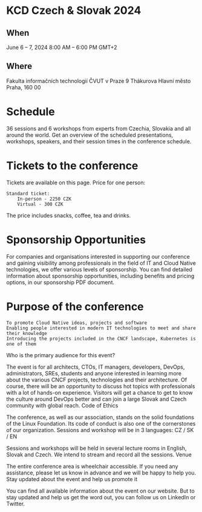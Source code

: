 # KCD Czech & Slovak 2024

## When

June 6 – 7, 2024
8:00 AM – 6:00 PM GMT+2

## Where

Fakulta informačních technologií ČVUT v Praze
9 Thákurova
Hlavní město Praha, 160 00

# Schedule

36 sessions and 6 workshops from experts from Czechia, Slovakia and all around the world. Get an overview of the scheduled presentations, workshops, speakers, and their session times in the conference schedule. 

# Tickets to the conference

Tickets are available on this page. Price for one person:

    Standard ticket:
        In-person - 2250 CZK
        Virtual - 300 CZK

The price includes snacks, coffee, tea and drinks.

# Sponsorship Opportunities

For companies and organisations interested in supporting our conference and gaining visibility among professionals in the field of IT and Cloud Native technologies, we offer various levels of sponsorship. You can find detailed information about sponsorship opportunities, including benefits and pricing options, in our sponsorship PDF document.

# Purpose of the conference

    To promote Cloud Native ideas, projects and software
    Enabling people interested in modern IT technologies to meet and share their knowledge
    Introducing the projects included in the CNCF landscape, Kubernetes is one of them

Who is the primary audience for this event?

The event is for all architects, CTOs, IT managers, developers, DevOps, administrators, SREs, students and anyone interested in learning more about the various CNCF projects, technologies and their architecture. Of course, there will be an opportunity to discuss hot topics with professionals with a lot of hands-on experience. Visitors will get a chance to get to know the culture around DevOps better and can join a large Slovak and Czech community with global reach.
Code of Ethics

The conference, as well as our association, stands on the solid foundations of the Linux Foundation. Its code of conduct is also one of the cornerstones of our organization.
Sessions and workshop will be in 3 languages: CZ / SK / EN

Sessions and workshops will be held in several lecture rooms in English, Slovak and Czech. We intend to stream and record all the sessions. 
Venue

The entire conference area is wheelchair accessible. If you need any assistance, please let us know in advance and we will be happy to help you.
Stay updated about the event and help us promote it

You can find all available information about the event on our website. But to stay updated and help us get the word out, you can follow us on LinkedIn or Twitter. 
